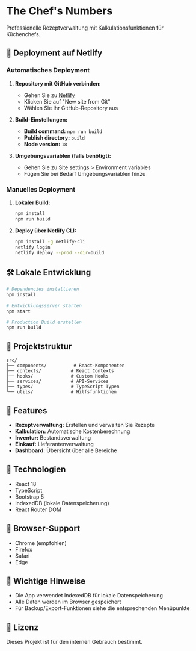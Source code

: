 # The Chef's Numbers

Professionelle Rezeptverwaltung mit Kalkulationsfunktionen für Küchenchefs.

## 🚀 Deployment auf Netlify

### Automatisches Deployment

1. **Repository mit GitHub verbinden:**
   - Gehen Sie zu [Netlify](https://netlify.com)
   - Klicken Sie auf "New site from Git"
   - Wählen Sie Ihr GitHub-Repository aus

2. **Build-Einstellungen:**
   - **Build command:** `npm run build`
   - **Publish directory:** `build`
   - **Node version:** `18`

3. **Umgebungsvariablen (falls benötigt):**
   - Gehen Sie zu Site settings > Environment variables
   - Fügen Sie bei Bedarf Umgebungsvariablen hinzu

### Manuelles Deployment

1. **Lokaler Build:**
   ```bash
   npm install
   npm run build
   ```

2. **Deploy über Netlify CLI:**
   ```bash
   npm install -g netlify-cli
   netlify login
   netlify deploy --prod --dir=build
   ```

## 🛠️ Lokale Entwicklung

```bash
# Dependencies installieren
npm install

# Entwicklungsserver starten
npm start

# Production Build erstellen
npm run build
```

## 📁 Projektstruktur

```
src/
├── components/          # React-Komponenten
├── contexts/           # React Contexts
├── hooks/              # Custom Hooks
├── services/           # API-Services
├── types/              # TypeScript Typen
└── utils/              # Hilfsfunktionen
```

## 🎨 Features

- **Rezeptverwaltung:** Erstellen und verwalten Sie Rezepte
- **Kalkulation:** Automatische Kostenberechnung
- **Inventur:** Bestandsverwaltung
- **Einkauf:** Lieferantenverwaltung
- **Dashboard:** Übersicht über alle Bereiche

## 🔧 Technologien

- React 18
- TypeScript
- Bootstrap 5
- IndexedDB (lokale Datenspeicherung)
- React Router DOM

## 📱 Browser-Support

- Chrome (empfohlen)
- Firefox
- Safari
- Edge

## 🚨 Wichtige Hinweise

- Die App verwendet IndexedDB für lokale Datenspeicherung
- Alle Daten werden im Browser gespeichert
- Für Backup/Export-Funktionen siehe die entsprechenden Menüpunkte

## 📄 Lizenz

Dieses Projekt ist für den internen Gebrauch bestimmt. 